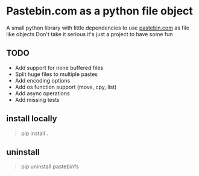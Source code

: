 # Pastebin.com as a python file object

A small python library with little dependencies to use [pastebin.com](pastebin.com) as file like objects
Don't take it serious it's just a project to have some fun

## TODO

* Add support for none buffered files
* Split huge files to multiple pastes
* Add encoding options
* Add os function support (move, cpy, list)
* Add async operations
* Add missing tests

## install locally

> pip install .

## uninstall

> pip uninstall pastebinfs
